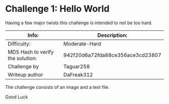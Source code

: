 # Challenge 1: Hello World

Having a few major twists this challenge is intended to not be too hard.

|Info:|Description:|
|-----|------------|
|Difficulty\:|Moderate-Hard|
|MD5 Hash to verify the solution:|942f20d6a72fda88ce356ace3cd23807|
|Challenge by|Taguar258|
|Writeup author|DaFreak312|

The challenge consists of an image and a text file.

Good Luck

